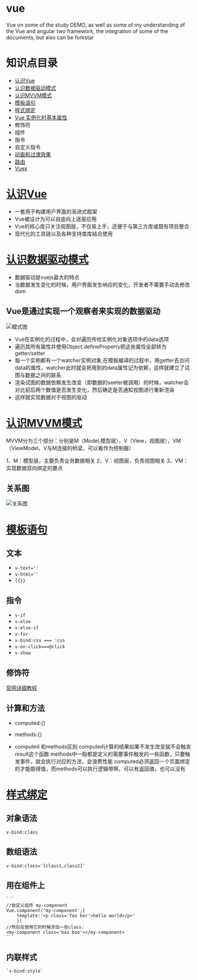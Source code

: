 # vue

Vue on some of the study DEMO, as well as some of my understanding of the Vue and angular two framework, the integration of some of the documents, but also can be forkstar

# 知识点目录
- [认识Vue](#demo1)
- [认识数据驱动模式](#demo2)
- [认识MVVM模式](#demo3)
- [模板语句](#demo4)
- [样式绑定](#demo5)
- [Vue 实例化时基本属性](#demo6)
- 修饰符
- 组件
- 指令
- 自定义指令
- [动画和过渡效果](https://github.com/panguangzhou/Vue-elemen/issues/6)
- [路由](https://github.com/panguangzhou/Vue-elemen/issues/5)
- [Vuex](#demox)

# <a href='#demo1'>认识Vue</a>
   
- 一套用于构建用户界面的渐进式框架
- Vue被设计为可以自底向上逐层应用
- Vue的核心库只关注视图层，不仅易上手，还便于与第三方库或既有项目整合
- 现代化的工具链以及各种支持类库结合使用


# <a href='#demo2'>认识数据驱动模式</a>
	

- 数据驱动是vuejs最大的特点
- 当数据发生变化的时候，用户界面发生响应的变化，开发者不需要手动去修改dom

## Vue是通过实现一个观察者来实现的数据驱动

![模式图](https://images2015.cnblogs.com/blog/746387/201702/746387-20170223160001695-377065898.png)

- Vue在实例化的过程中，会对遍历传给实例化对象选项中的data选项
- 遍历其所有属性并使用Object.defineProperty把这些属性全部转为getter/setter
- 每一个实例都有一个watcher实例对象,在模板编译的过程中，用getter去访问data的属性，watcher此时就会把用到的data属性记为依赖，这样就建立了试图与数据之间的联系
- 渲染试图的数据依赖发生改变（即数据的seeter被调用）的时候，watcher会对比前后两个数值是否发生变化，然后确定是否通知视图进行重新渲染
- 这样就实现数据对于视图的驱动


# <a href='#demo3'>认识MVVM模式</a>


MVVM分为三个部分：分别是M（Model,模型层），V（View，视图层），VM（ViewModel，V与M连接的桥梁，可以看作为控制器）

1、M：模型层，主要负责业务数据相关
2、V：视图层，负责视图相关
3、VM：实现数据双向绑定的要点

## 关系图
![关系图](http://www.runoob.com/wp-content/uploads/2017/01/20151109171527_549.png)


# <a href='#demo4'>模板语句</a>
	

## 文本

- `v-text=''`
- `v-html=''`
- `{{}}`

## 指令

- `v-if`
- `v-else`
- `v-else-if`
- `v-for`
- `v-bind:css === :css`
- `v-on:click===@click`
- `v-show`

## 修饰符
[官网详细教程](https://cn.vuejs.org/v2/guide/syntax.html#%E4%BF%AE%E9%A5%B0%E7%AC%A6)


## 计算和方法

- computed:{}

- methods:{}

- computed 和methods区别
	computed计算的结果如果不发生改变就不会触发result这个函数
	methods中一般都是定义的需要事件触发的一些函数，只要触发事件，就会执行对应的方法，会浪费性能
	computed必须返回一个页面绑定的才能取得值，而methods可以执行逻辑带啊，可以有返回值，也可以没有

# <a href='#demo5'>样式绑定</a>
	

## 对象语法
	v-bind:class

## 数组语法
	v-bind:class='[class1,class2]'

## 用在组件上
 	```
 	//自定义组件 my-component
	Vue.component('my-component',{
		template:'<p class='foo bar'>hello world</p>'
		})
	//然后在使用它的时候添加一些class:
	<my-component class='baz boo'></my-component>
	```

## 内联样式
	`v-bind:style`
